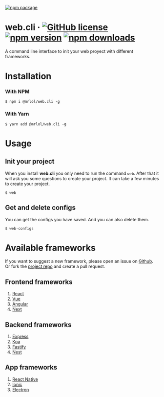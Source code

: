 [![npm package](https://nodei.co/npm/@mrlol/web.cli.png?downloads=true&downloadRank=true&stars=true)](https://nodei.co/npm/@mrlol/web.cli)
# web.cli &middot; [![GitHub license](https://img.shields.io/badge/license-MIT-blue.svg)](https://github.com/MrlolDev/web.cli/blob/main/LICENSE) [![npm version](https://img.shields.io/npm/v/@mrlol/web.cli.svg?style=flat)](https://www.npmjs.com/package/@mrlol/web.cli)  [![npm downloads](https://img.shields.io/npm/dt/@mrlol/web.cli.svg?style=flat)](https://www.npmjs.com/package/@mrlol/web.cli) 
A command line interface to init your web proyect with different frameworks.

# Installation
### With NPM
```
$ npm i @mrlol/web.cli -g
```
### With Yarn
```
$ yarn add @mrlol/web.cli -g
```
# Usage
## Init your project
When you install **web.cli** you only need to run the command `web`. After that it will ask you some questions to create your project. It can take a few minutes to create your project.
```
$ web
```
## Get and delete configs
You can get the configs you have saved. And you can also delete them.
```
$ web-configs
```

# Available frameworks
If you want to suggest a new framework, please open an issue on [Github](https://github.com/MrlolDev/web.cli/issues). Or fork the [project repo](https://github.com/MrlolDev/web.cli) and create a pull request.

## Frontend frameworks
1. [React](https://reactjs.org/)
2. [Vue](https://vuejs.org/)
3. [Angular](https://angular.io/)
5. [Next](https://nextjs.org/)

## Backend frameworks
1. [Express](https://expressjs.com/)
2. [Koa](https://koajs.com/)
3. [Fastify](https://fastify.io/)
4. [Nest](https://nestjs.com/)

## App frameworks
1. [React Native](https://reactnative.dev/)
2. [Ionic](https://ionicframework.com/)
3. [Electron](https://electronjs.org/)
